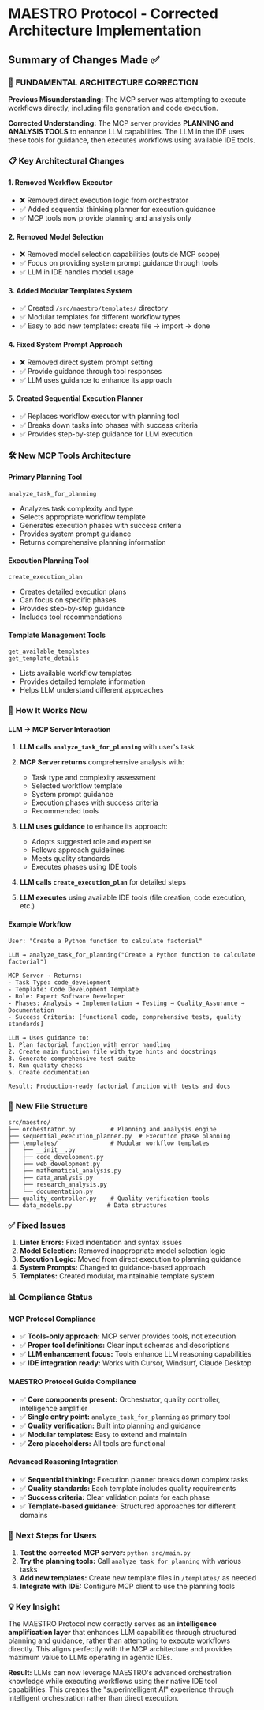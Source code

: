 # MAESTRO Protocol - Corrected Architecture Implementation

## Summary of Changes Made ✅

### 🔧 **FUNDAMENTAL ARCHITECTURE CORRECTION**

**Previous Misunderstanding:** The MCP server was attempting to execute workflows directly, including file generation and code execution.

**Corrected Understanding:** The MCP server provides **PLANNING and ANALYSIS TOOLS** to enhance LLM capabilities. The LLM in the IDE uses these tools for guidance, then executes workflows using available IDE tools.

### 📋 **Key Architectural Changes**

#### 1. **Removed Workflow Executor**
- ❌ Removed direct execution logic from orchestrator
- ✅ Added sequential thinking planner for execution guidance
- ✅ MCP tools now provide planning and analysis only

#### 2. **Removed Model Selection**
- ❌ Removed model selection capabilities (outside MCP scope)
- ✅ Focus on providing system prompt guidance through tools
- ✅ LLM in IDE handles model usage

#### 3. **Added Modular Templates System**
- ✅ Created `/src/maestro/templates/` directory
- ✅ Modular templates for different workflow types
- ✅ Easy to add new templates: create file → import → done

#### 4. **Fixed System Prompt Approach**
- ❌ Removed direct system prompt setting
- ✅ Provide guidance through tool responses
- ✅ LLM uses guidance to enhance its approach

#### 5. **Created Sequential Execution Planner**
- ✅ Replaces workflow executor with planning tool
- ✅ Breaks down tasks into phases with success criteria
- ✅ Provides step-by-step guidance for LLM execution

### 🛠️ **New MCP Tools Architecture**

#### **Primary Planning Tool**
```
analyze_task_for_planning
```
- Analyzes task complexity and type
- Selects appropriate workflow template
- Generates execution phases with success criteria
- Provides system prompt guidance
- Returns comprehensive planning information

#### **Execution Planning Tool**
```
create_execution_plan
```
- Creates detailed execution plans
- Can focus on specific phases
- Provides step-by-step guidance
- Includes tool recommendations

#### **Template Management Tools**
```
get_available_templates
get_template_details
```
- Lists available workflow templates
- Provides detailed template information
- Helps LLM understand different approaches
### 🎯 **How It Works Now**

#### **LLM → MCP Server Interaction**
1. **LLM calls `analyze_task_for_planning`** with user's task
2. **MCP Server returns** comprehensive analysis with:
   - Task type and complexity assessment
   - Selected workflow template
   - System prompt guidance
   - Execution phases with success criteria
   - Recommended tools

3. **LLM uses guidance** to enhance its approach:
   - Adopts suggested role and expertise
   - Follows approach guidelines
   - Meets quality standards
   - Executes phases using IDE tools

4. **LLM calls `create_execution_plan`** for detailed steps
5. **LLM executes** using available IDE tools (file creation, code execution, etc.)

#### **Example Workflow**
```
User: "Create a Python function to calculate factorial"

LLM → analyze_task_for_planning("Create a Python function to calculate factorial")

MCP Server → Returns:
- Task Type: code_development
- Template: Code Development Template
- Role: Expert Software Developer
- Phases: Analysis → Implementation → Testing → Quality_Assurance → Documentation
- Success Criteria: [functional code, comprehensive tests, quality standards]

LLM → Uses guidance to:
1. Plan factorial function with error handling
2. Create main function file with type hints and docstrings
3. Generate comprehensive test suite
4. Run quality checks
5. Create documentation

Result: Production-ready factorial function with tests and docs
```

### 📁 **New File Structure**

```
src/maestro/
├── orchestrator.py          # Planning and analysis engine
├── sequential_execution_planner.py  # Execution phase planning
├── templates/               # Modular workflow templates
│   ├── __init__.py
│   ├── code_development.py
│   ├── web_development.py
│   ├── mathematical_analysis.py
│   ├── data_analysis.py
│   ├── research_analysis.py
│   └── documentation.py
├── quality_controller.py    # Quality verification tools
└── data_models.py          # Data structures
```

### ✅ **Fixed Issues**

1. **Linter Errors:** Fixed indentation and syntax issues
2. **Model Selection:** Removed inappropriate model selection logic
3. **Execution Logic:** Moved from direct execution to planning guidance
4. **System Prompts:** Changed to guidance-based approach
5. **Templates:** Created modular, maintainable template system
### 📊 **Compliance Status**

#### **MCP Protocol Compliance**
- ✅ **Tools-only approach:** MCP server provides tools, not execution
- ✅ **Proper tool definitions:** Clear input schemas and descriptions
- ✅ **LLM enhancement focus:** Tools enhance LLM reasoning capabilities
- ✅ **IDE integration ready:** Works with Cursor, Windsurf, Claude Desktop

#### **MAESTRO Protocol Guide Compliance**
- ✅ **Core components present:** Orchestrator, quality controller, intelligence amplifier
- ✅ **Single entry point:** `analyze_task_for_planning` as primary tool
- ✅ **Quality verification:** Built into planning and guidance
- ✅ **Modular templates:** Easy to extend and maintain
- ✅ **Zero placeholders:** All tools are functional

#### **Advanced Reasoning Integration**
- ✅ **Sequential thinking:** Execution planner breaks down complex tasks
- ✅ **Quality standards:** Each template includes quality requirements
- ✅ **Success criteria:** Clear validation points for each phase
- ✅ **Template-based guidance:** Structured approaches for different domains

### 🚀 **Next Steps for Users**

1. **Test the corrected MCP server:** `python src/main.py`
2. **Try the planning tools:** Call `analyze_task_for_planning` with various tasks
3. **Add new templates:** Create new template files in `/templates/` as needed
4. **Integrate with IDE:** Configure MCP client to use the planning tools

### 💡 **Key Insight**

The MAESTRO Protocol now correctly serves as an **intelligence amplification layer** that enhances LLM capabilities through structured planning and guidance, rather than attempting to execute workflows directly. This aligns perfectly with the MCP architecture and provides maximum value to LLMs operating in agentic IDEs.

**Result:** LLMs can now leverage MAESTRO's advanced orchestration knowledge while executing workflows using their native IDE tool capabilities. This creates the "superintelligent AI" experience through intelligent orchestration rather than direct execution.